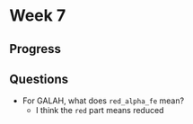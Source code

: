 # Week 7 

## Progress

## Questions

- For GALAH, what does `red_alpha_fe` mean?
  - I think the `red` part means reduced 